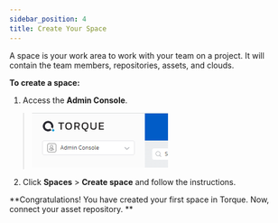 ```yaml
---
sidebar_position: 4
title: Create Your Space
---
```


A space is your work area to work with your team on a project. It will contain the team members, repositories, assets, and clouds.

**To create a space:** 

1. Access the **Admin Console**. 

  > ![Locale Dropdown](/img/admin-console.png)

2. Click **Spaces** > **Create space** and follow the instructions.

**Congratulations! You have created your first space in Torque. Now, connect your asset repository. **